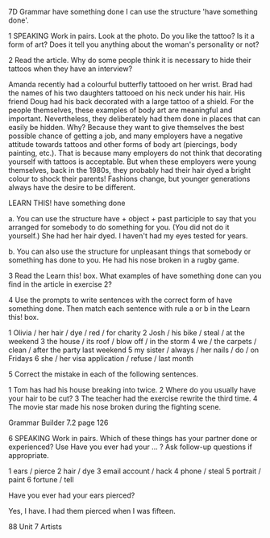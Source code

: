 7D Grammar
have something done
I can use the structure 'have something done'.

1 SPEAKING Work in pairs. Look at the photo. Do you like the tattoo? Is it a form of art? Does it tell you anything about the woman's personality or not?

2 Read the article. Why do some people think it is necessary to hide their tattoos when they have an interview?

Amanda recently had a colourful butterfly tattooed on her wrist. Brad had the names of his two daughters tattooed on his neck under his hair. His friend Doug had his back decorated with a large tattoo of a shield. For the people themselves, these examples of body art are meaningful and important. Nevertheless, they deliberately had them done in places that can easily be hidden. Why? Because they want to give themselves the best possible chance of getting a job, and many employers have a negative attitude towards tattoos and other forms of body art (piercings, body painting, etc.). That is because many employers do not think that decorating yourself with tattoos is acceptable. But when these employers were young themselves, back in the 1980s, they probably had their hair dyed a bright colour to shock their parents! Fashions change, but younger generations always have the desire to be different.

LEARN THIS! have something done

a. You can use the structure have + object + past participle to say that you arranged for somebody to do something for you. (You did not do it yourself.)
She had her hair dyed.
I haven't had my eyes tested for years.

b. You can also use the structure for unpleasant things that somebody or something has done to you.
He had his nose broken in a rugby game.

3 Read the Learn this! box. What examples of have something done can you find in the article in exercise 2?

4 Use the prompts to write sentences with the correct form of have something done. Then match each sentence with rule a or b in the Learn this! box.

1 Olivia / her hair / dye / red / for charity
2 Josh / his bike / steal / at the weekend
3 the house / its roof / blow off / in the storm
4 we / the carpets / clean / after the party last weekend
5 my sister / always / her nails / do / on Fridays
6 she / her visa application / refuse / last month

5 Correct the mistake in each of the following sentences.

1 Tom has had his house breaking into twice.
2 Where do you usually have your hair to be cut?
3 The teacher had the exercise rewrite the third time.
4 The movie star made his nose broken during the fighting scene.

Grammar Builder 7.2 page 126

6 SPEAKING Work in pairs. Which of these things has your partner done or experienced? Use Have you ever had your ... ? Ask follow-up questions if appropriate.

1 ears / pierce
2 hair / dye
3 email account / hack
4 phone / steal
5 portrait / paint
6 fortune / tell

Have you ever had your ears pierced?

Yes, I have. I had them pierced when I was fifteen.

88 Unit 7 Artists